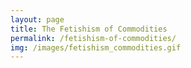 ```yaml
---
layout: page
title: The Fetishism of Commodities
permalink: /fetishism-of-commodities/
img: /images/fetishism_commodities.gif
---
```

